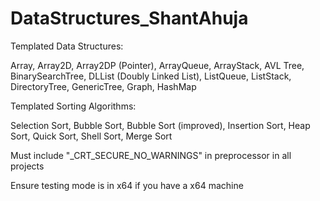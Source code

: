 # DataStructures_ShantAhuja
Templated Data Structures:

Array, Array2D, Array2DP (Pointer), ArrayQueue, ArrayStack, AVL Tree, BinarySearchTree, DLList (Doubly Linked List), ListQueue, ListStack, DirectoryTree, GenericTree, Graph, HashMap

Templated Sorting Algorithms:

Selection Sort, Bubble Sort, Bubble Sort (improved), Insertion Sort, Heap Sort, Quick Sort, Shell Sort, Merge Sort

Must include "_CRT_SECURE_NO_WARNINGS" in preprocessor in all projects

Ensure testing mode is in x64 if you have a x64 machine

